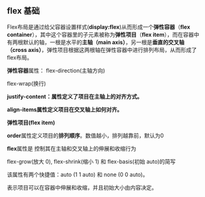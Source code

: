 ## flex 基础

Flex布局是通过给父容器设置样式(**display:flex**)从而形成一个**弹性容器**（**flex container**），其中这个容器里的子元素被称为**弹性项目**（**flex item**），而在容器中有两根默认的轴，一根是水平的**主轴（main axis）**，另一根是**垂直的交叉轴（cross axis）**，弹性项目根据这两根轴在弹性容器中进行排列布局，从而形成了flex布局。

**弹性容器**属性： flex-direction(主轴方向)

flex-wrap(换行)

**justify-content：属性定义了项目在主轴上的对齐方式。**

**align-items属性定义项目在交叉轴上如何对齐。**

**弹性项目(flex item)**

**order**属性定义项目的**排列顺序**。数值越小，排列越靠前，默认为0

**flex**属性是 控制其在主轴和交叉轴上的伸展和收缩行为

flex-grow(放大 0), flex-shrink(缩小 1) 和 flex-basis(初始 auto)的简写

该属性有两个快捷值：auto (1 1 auto) 和 none (0 0 auto)。

表示项目可以在容器中伸展和收缩，并且初始大小由内容决定。